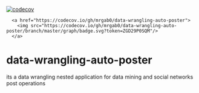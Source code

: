 [![codecov](https://codecov.io/gh/mrgab0/data-wrangling-auto-poster/branch/master/graph/badge.svg?token=ZGD29P0SQM)](codecov_updating)

      <a href="https://codecov.io/gh/mrgab0/data-wrangling-auto-poster">
        <img src="https://codecov.io/gh/mrgab0/data-wrangling-auto-poster/branch/master/graph/badge.svg?token=ZGD29P0SQM"/>
      </a>
    

# data-wrangling-auto-poster
its a data wrangling nested application for data mining and social networks post operations

